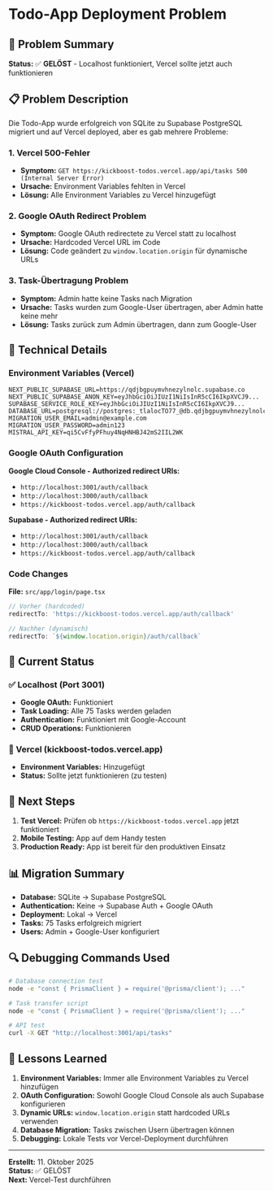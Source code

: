 # Todo-App Deployment Problem

## 🚨 Problem Summary

**Status:** ✅ **GELÖST** - Localhost funktioniert, Vercel sollte jetzt auch funktionieren

## 📋 Problem Description

Die Todo-App wurde erfolgreich von SQLite zu Supabase PostgreSQL migriert und auf Vercel deployed, aber es gab mehrere Probleme:

### 1. **Vercel 500-Fehler**
- **Symptom:** `GET https://kickboost-todos.vercel.app/api/tasks 500 (Internal Server Error)`
- **Ursache:** Environment Variables fehlten in Vercel
- **Lösung:** Alle Environment Variables zu Vercel hinzugefügt

### 2. **Google OAuth Redirect Problem**
- **Symptom:** Google OAuth redirectete zu Vercel statt zu localhost
- **Ursache:** Hardcoded Vercel URL im Code
- **Lösung:** Code geändert zu `window.location.origin` für dynamische URLs

### 3. **Task-Übertragung Problem**
- **Symptom:** Admin hatte keine Tasks nach Migration
- **Ursache:** Tasks wurden zum Google-User übertragen, aber Admin hatte keine mehr
- **Lösung:** Tasks zurück zum Admin übertragen, dann zum Google-User

## 🔧 Technical Details

### Environment Variables (Vercel)
```
NEXT_PUBLIC_SUPABASE_URL=https://qdjbgpuymvhnezylnolc.supabase.co
NEXT_PUBLIC_SUPABASE_ANON_KEY=eyJhbGciOiJIUzI1NiIsInR5cCI6IkpXVCJ9...
SUPABASE_SERVICE_ROLE_KEY=eyJhbGciOiJIUzI1NiIsInR5cCI6IkpXVCJ9...
DATABASE_URL=postgresql://postgres:_tlalocTO77_@db.qdjbgpuymvhnezylnolc.supabase.co:5432/postgres
MIGRATION_USER_EMAIL=admin@example.com
MIGRATION_USER_PASSWORD=admin123
MISTRAL_API_KEY=qi5CvFfyPFhuy4NqHNHBJ42mS2IIL2WK
```

### Google OAuth Configuration
**Google Cloud Console - Authorized redirect URIs:**
- `http://localhost:3001/auth/callback`
- `http://localhost:3000/auth/callback`
- `https://kickboost-todos.vercel.app/auth/callback`

**Supabase - Authorized redirect URIs:**
- `http://localhost:3001/auth/callback`
- `http://localhost:3000/auth/callback`
- `https://kickboost-todos.vercel.app/auth/callback`

### Code Changes
**File:** `src/app/login/page.tsx`
```typescript
// Vorher (hardcoded)
redirectTo: 'https://kickboost-todos.vercel.app/auth/callback'

// Nachher (dynamisch)
redirectTo: `${window.location.origin}/auth/callback`
```

## 🎯 Current Status

### ✅ Localhost (Port 3001)
- **Google OAuth:** Funktioniert
- **Task Loading:** Alle 75 Tasks werden geladen
- **Authentication:** Funktioniert mit Google-Account
- **CRUD Operations:** Funktionieren

### 🔄 Vercel (kickboost-todos.vercel.app)
- **Environment Variables:** Hinzugefügt
- **Status:** Sollte jetzt funktionieren (zu testen)

## 🚀 Next Steps

1. **Test Vercel:** Prüfen ob `https://kickboost-todos.vercel.app` jetzt funktioniert
2. **Mobile Testing:** App auf dem Handy testen
3. **Production Ready:** App ist bereit für den produktiven Einsatz

## 📊 Migration Summary

- **Database:** SQLite → Supabase PostgreSQL
- **Authentication:** Keine → Supabase Auth + Google OAuth
- **Deployment:** Lokal → Vercel
- **Tasks:** 75 Tasks erfolgreich migriert
- **Users:** Admin + Google-User konfiguriert

## 🔍 Debugging Commands Used

```bash
# Database connection test
node -e "const { PrismaClient } = require('@prisma/client'); ..."

# Task transfer script
node -e "const { PrismaClient } = require('@prisma/client'); ..."

# API test
curl -X GET "http://localhost:3001/api/tasks"
```

## 📝 Lessons Learned

1. **Environment Variables:** Immer alle Environment Variables zu Vercel hinzufügen
2. **OAuth Configuration:** Sowohl Google Cloud Console als auch Supabase konfigurieren
3. **Dynamic URLs:** `window.location.origin` statt hardcoded URLs verwenden
4. **Database Migration:** Tasks zwischen Usern übertragen können
5. **Debugging:** Lokale Tests vor Vercel-Deployment durchführen

---

**Erstellt:** 11. Oktober 2025  
**Status:** ✅ GELÖST  
**Next:** Vercel-Test durchführen
